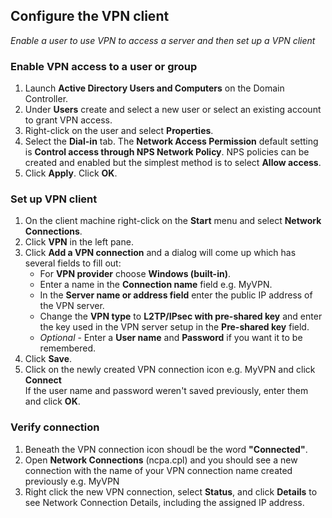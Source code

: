 ## Configure the VPN client
*Enable a user to use VPN to access a server and then set up a VPN client*
### Enable VPN access to a user or group
1. Launch **Active Directory Users and Computers** on the Domain Controller.
2. Under **Users** create and select a new user or select an existing account to grant VPN access.
3. Right-click on the user and select **Properties**.
4. Select the **Dial-in** tab. The **Network Access Permission** default setting is **Control access through NPS Network Policy**. NPS policies can be created and enabled but the simplest method is to select **Allow access**.
5. Click **Apply**. Click **OK**.
### Set up VPN client
1. On the client machine right-click on the **Start** menu and select **Network Connections**.
2. Click **VPN** in the left pane.
3. Click **Add a VPN connection** and a dialog will come up which has several fields to fill out:  
    - For **VPN provider** choose **Windows (built-in)**. 
    - Enter a name in the **Connection name** field e.g. MyVPN.
    - In the **Server name or address field** enter the public IP address of the VPN server.
    - Change the **VPN type** to **L2TP/IPsec with pre-shared key** and enter the key used in the VPN server setup in the **Pre-shared key** field.
    - *Optional* - Enter a **User name** and **Password** if you want it to be remembered.
4. Click **Save**.
5. Click on the newly created VPN connection icon e.g. MyVPN and click **Connect**  
If the user name and password weren't saved previously, enter them and click **OK**.
### Verify connection
1. Beneath the VPN connection icon shoudl be the word **\"Connected\"**.
2. Open **Network Connections** (ncpa.cpl) and you should see a new connection with the name of your VPN connection name created previously e.g. MyVPN
3. Right click the new VPN connection, select **Status**, and click **Details** to see Network Connection Details, including the assigned IP address.
